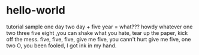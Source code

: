 # hello-world
tutorial sample
one day two day + five year = what???
howdy whatever
one two three five eight ,you can shake what you hate, tear up the paper, kick off the mess. 
five, five, five, give me five, you cann't hurt give me five, one two O, you been fooled, I got ink in my hand.

